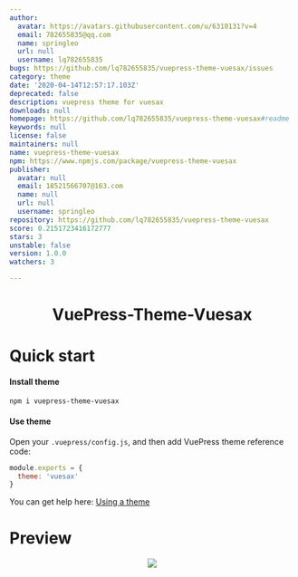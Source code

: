 ```yaml
---
author:
  avatar: https://avatars.githubusercontent.com/u/6310131?v=4
  email: 782655835@qq.com
  name: springleo
  url: null
  username: lq782655835
bugs: https://github.com/lq782655835/vuepress-theme-vuesax/issues
category: theme
date: '2020-04-14T12:57:17.103Z'
deprecated: false
description: vuepress theme for vuesax
downloads: null
homepage: https://github.com/lq782655835/vuepress-theme-vuesax#readme
keywords: null
license: false
maintainers: null
name: vuepress-theme-vuesax
npm: https://www.npmjs.com/package/vuepress-theme-vuesax
publisher:
  avatar: null
  email: 18521566707@163.com
  name: null
  url: null
  username: springleo
repository: https://github.com/lq782655835/vuepress-theme-vuesax
score: 0.2151723416172777
stars: 3
unstable: false
version: 1.0.0
watchers: 3

---
```



<h1 align="center">VuePress-Theme-Vuesax</h1>

# Quick start

#### Install theme

```sh
npm i vuepress-theme-vuesax
```

#### Use theme

Open your `.vuepress/config.js`, and then add VuePress theme reference code:
```js
module.exports = {
  theme: 'vuesax'
}
```
You can get help here: [Using a theme](https://vuepress.vuejs.org/theme/using-a-theme.html#theme-shorthand)

# Preview

<p align="center"><img src="https://user-images.githubusercontent.com/6310131/79226928-c513fa80-7e91-11ea-82c6-503920266ea9.png"/></p>